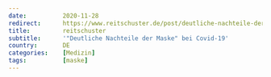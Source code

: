 ```yaml
---
date:          2020-11-28
redirect:      https://www.reitschuster.de/post/deutliche-nachteile-der-maske-bei-covid-19/
title:         reitschuster
subtitle:      '"Deutliche Nachteile der Maske" bei Covid-19'
country:       DE
categories:    [Medizin]
tags:          [maske]
---
```


